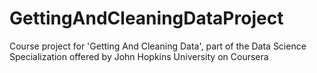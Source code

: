 # GettingAndCleaningDataProject
Course project for 'Getting And Cleaning Data', part of the Data Science Specialization offered by John Hopkins University on Coursera
